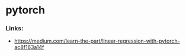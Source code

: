 # pytorch

### Links:
- https://medium.com/learn-the-part/linear-regression-with-pytorch-ac8f163a14f

